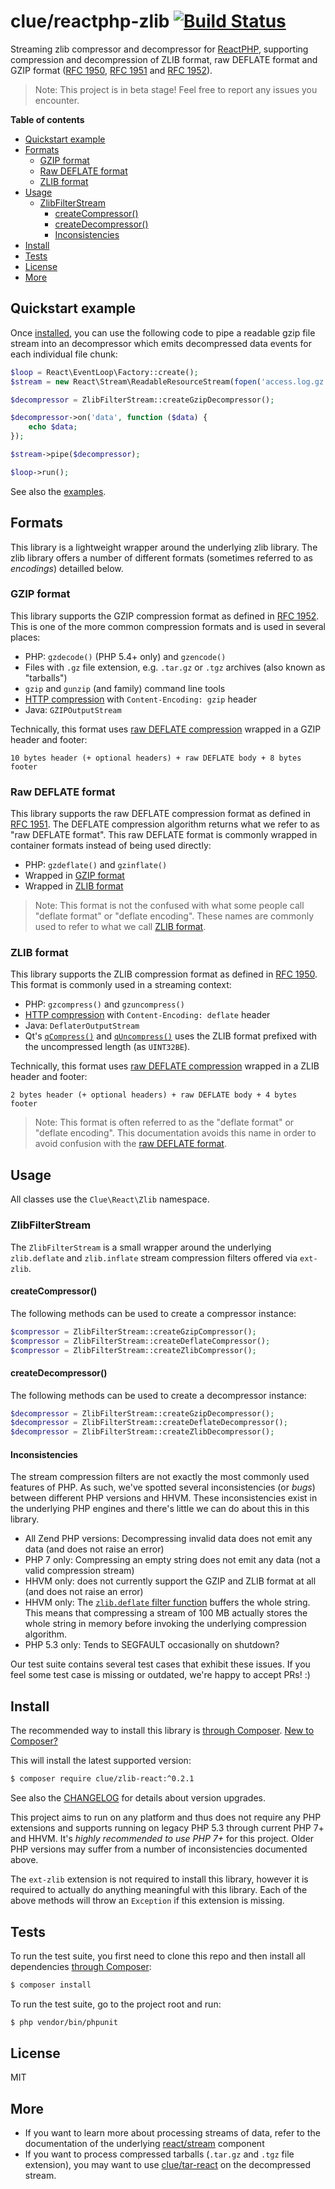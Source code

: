 # clue/reactphp-zlib [![Build Status](https://travis-ci.org/clue/reactphp-zlib.svg?branch=master)](https://travis-ci.org/clue/reactphp-zlib)

Streaming zlib compressor and decompressor for [ReactPHP](http://reactphp.org/),
supporting compression and decompression of ZLIB format, raw DEFLATE format and
GZIP format ([RFC 1950](https://tools.ietf.org/html/rfc1950),
[RFC 1951](https://tools.ietf.org/html/rfc1951) and
[RFC 1952](https://tools.ietf.org/html/rfc1952)).

> Note: This project is in beta stage! Feel free to report any issues you encounter.

**Table of contents**

* [Quickstart example](#quickstart-example)
* [Formats](#formats)
  * [GZIP format](#gzip-format)
  * [Raw DEFLATE format](#raw-deflate-format)
  * [ZLIB format](#zlib-format)
* [Usage](#usage)
  * [ZlibFilterStream](#zlibfilterstream)
    * [createCompressor()](#createcompressor)
    * [createDecompressor()](#createdecompressor)
    * [Inconsistencies](#inconsistencies)
* [Install](#install)
* [Tests](#tests)
* [License](#license)
* [More](#more)

## Quickstart example

Once [installed](#install), you can use the following code to pipe a readable
gzip file stream into an decompressor which emits decompressed data events for
each individual file chunk:

```php
$loop = React\EventLoop\Factory::create();
$stream = new React\Stream\ReadableResourceStream(fopen('access.log.gz', 'r'), $loop);

$decompressor = ZlibFilterStream::createGzipDecompressor();

$decompressor->on('data', function ($data) {
    echo $data;
});

$stream->pipe($decompressor);

$loop->run();
```

See also the [examples](examples).

## Formats

This library is a lightweight wrapper around the underlying zlib library.
The zlib library offers a number of different formats (sometimes referred to as *encodings*) detailled below.

### GZIP format

This library supports the GZIP compression format as defined in [RFC 1952](https://tools.ietf.org/html/rfc1952).
This is one of the more common compression formats and is used in several places:

* PHP: `gzdecode()` (PHP 5.4+ only) and `gzencode()`
* Files with `.gz` file extension, e.g. `.tar.gz` or `.tgz` archives (also known as "tarballs")
* `gzip` and `gunzip` (and family) command line tools
* [HTTP compression](https://en.wikipedia.org/wiki/HTTP_compression) with `Content-Encoding: gzip` header
* Java: `GZIPOutputStream`

Technically, this format uses [raw DEFLATE compression](#raw-deflate-format) wrapped in a GZIP header and footer:

```
10 bytes header (+ optional headers) + raw DEFLATE body + 8 bytes footer
```

### Raw DEFLATE format

This library supports the raw DEFLATE compression format as defined in [RFC 1951](https://tools.ietf.org/html/rfc1951).
The DEFLATE compression algorithm returns what we refer to as "raw DEFLATE format".
This raw DEFLATE format is commonly wrapped in container formats instead of being used directly:

* PHP: `gzdeflate()` and `gzinflate()`
* Wrapped in [GZIP format](#gzip-format)
* Wrapped in [ZLIB format](#zlib-format)

> Note: This format is not the confused with what some people call "deflate format" or "deflate encoding".
These names are commonly used to refer to what we call [ZLIB format](#zlib-format).

### ZLIB format

This library supports the ZLIB compression format as defined in [RFC 1950](https://tools.ietf.org/html/rfc1950).
This format is commonly used in a streaming context:

* PHP: `gzcompress()` and `gzuncompress()`
* [HTTP compression](https://en.wikipedia.org/wiki/HTTP_compression) with `Content-Encoding: deflate` header
* Java: `DeflaterOutputStream`
* Qt's [`qCompress()`](http://doc.qt.io/qt-4.8/qbytearray.html#qCompress)
  and [`qUncompress()`](http://doc.qt.io/qt-4.8/qbytearray.html#qUncompress)
  uses the ZLIB format prefixed with the uncompressed length (as `UINT32BE`).

Technically, this format uses [raw DEFLATE compression](#raw-deflate-format) wrapped in a ZLIB header and footer:

```
2 bytes header (+ optional headers) + raw DEFLATE body + 4 bytes footer
```

> Note: This format is often referred to as the "deflate format" or "deflate encoding".
This documentation avoids this name in order to avoid confusion with the [raw DEFLATE format](#raw-deflate-format).

## Usage

All classes use the `Clue\React\Zlib` namespace.

### ZlibFilterStream

The `ZlibFilterStream` is a small wrapper around the underlying `zlib.deflate` and `zlib.inflate`
stream compression filters offered via `ext-zlib`.

#### createCompressor()

The following methods can be used to create a compressor instance:

```php
$compressor = ZlibFilterStream::createGzipCompressor();
$compressor = ZlibFilterStream::createDeflateCompressor();
$compressor = ZlibFilterStream::createZlibCompressor();
```

#### createDecompressor()

The following methods can be used to create a decompressor instance:

```php
$decompressor = ZlibFilterStream::createGzipDecompressor();
$decompressor = ZlibFilterStream::createDeflateDecompressor();
$decompressor = ZlibFilterStream::createZlibDecompressor();
```

#### Inconsistencies

The stream compression filters are not exactly the most commonly used features of PHP.
As such, we've spotted several inconsistencies (or *bugs*) between different PHP versions and HHVM.
These inconsistencies exist in the underlying PHP engines and there's little we can do about this in this library.

* All Zend PHP versions: Decompressing invalid data does not emit any data (and does not raise an error)
* PHP 7 only: Compressing an empty string does not emit any data (not a valid compression stream)
* HHVM only: does not currently support the GZIP and ZLIB format at all (and does not raise an error)
* HHVM only: The [`zlib.deflate` filter function](https://github.com/facebook/hhvm/blob/fee8ae39ce395c7b9b8910dfde6f22a7745aea83/hphp/system/php/stream/default-filters.php#L77) buffers the whole string. This means that compressing a stream of 100 MB actually stores the whole string in memory before invoking the underlying compression algorithm.
* PHP 5.3 only: Tends to SEGFAULT occasionally on shutdown?

Our test suite contains several test cases that exhibit these issues.
If you feel some test case is missing or outdated, we're happy to accept PRs! :)

## Install

The recommended way to install this library is [through Composer](https://getcomposer.org).
[New to Composer?](https://getcomposer.org/doc/00-intro.md)

This will install the latest supported version:

```bash
$ composer require clue/zlib-react:^0.2.1
```

See also the [CHANGELOG](CHANGELOG.md) for details about version upgrades.

This project aims to run on any platform and thus does not require any PHP
extensions and supports running on legacy PHP 5.3 through current PHP 7+ and
HHVM.
It's *highly recommended to use PHP 7+* for this project.
Older PHP versions may suffer from a number of inconsistencies documented above.

The `ext-zlib` extension is not required to install this library, however it
is required to actually do anything meaningful with this library.
Each of the above methods will throw an `Exception` if this extension is
missing.

## Tests

To run the test suite, you first need to clone this repo and then install all
dependencies [through Composer](https://getcomposer.org):

```bash
$ composer install
```

To run the test suite, go to the project root and run:

```bash
$ php vendor/bin/phpunit
```

## License

MIT

## More

* If you want to learn more about processing streams of data, refer to the documentation of
  the underlying [react/stream](https://github.com/reactphp/stream) component
* If you want to process compressed tarballs (`.tar.gz` and `.tgz` file extension), you may
  want to use [clue/tar-react](https://github.com/clue/php-tar-react) on the decompressed stream.
